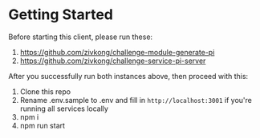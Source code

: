 # Getting Started

Before starting this client, please run these:

1. https://github.com/zivkong/challenge-module-generate-pi
2. https://github.com/zivkong/challenge-service-pi-server

After you successfully run both instances above, then proceed with this:

1. Clone this repo
2. Rename .env.sample to .env and fill in `http://localhost:3001` if you're running all services locally
3. npm i
4. npm run start
